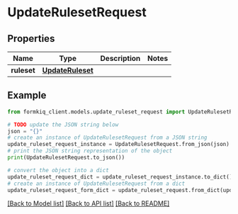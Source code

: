 # UpdateRulesetRequest


## Properties

Name | Type | Description | Notes
------------ | ------------- | ------------- | -------------
**ruleset** | [**UpdateRuleset**](UpdateRuleset.md) |  | 

## Example

```python
from formkiq_client.models.update_ruleset_request import UpdateRulesetRequest

# TODO update the JSON string below
json = "{}"
# create an instance of UpdateRulesetRequest from a JSON string
update_ruleset_request_instance = UpdateRulesetRequest.from_json(json)
# print the JSON string representation of the object
print(UpdateRulesetRequest.to_json())

# convert the object into a dict
update_ruleset_request_dict = update_ruleset_request_instance.to_dict()
# create an instance of UpdateRulesetRequest from a dict
update_ruleset_request_form_dict = update_ruleset_request.from_dict(update_ruleset_request_dict)
```
[[Back to Model list]](../README.md#documentation-for-models) [[Back to API list]](../README.md#documentation-for-api-endpoints) [[Back to README]](../README.md)


